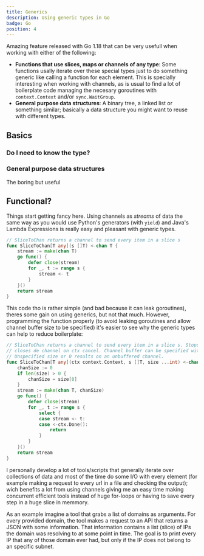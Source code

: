 ```yaml
---
title: Generics
description: Using generic types in Go
badge: Go
position: 4
---
```


Amazing feature released with Go 1.18 that can be very usefull when working with either of the following:

- **Functions that use slices, maps or channels of any type**: Some functions usally iterate over these special types just to do something generic like calling a function for each element. This is specially interesting when working with channels, as is usual to find a lot of boilerplate code managing the necesary goroutines with `context.Context` and/or `sync.WaitGroup`.
- **General purpose data structures**: A binary tree, a linked list or something similar; basically a data structure you might want to reuse with different types.

## Basics

### Do I need to know the type?

### General purpose data structures

The boring but useful

## Functional?

Things start getting fancy here. Using channels as _streams_ of data the same way as you would use Python's generators (with `yield`) and Java's Lambda Expressions is really easy and pleasant with generic types.

```go
// SliceToChan returns a channel to send every item in a slice s
func SliceToChan[T any](s []T) <-chan T {
	stream := make(chan T)
	go func() {
		defer close(stream)
		for _, t := range s {
			stream <- t
		}
	}()
	return stream
}
```

This code tho is rather simple (and bad because it can leak goroutines), theres some gain on using generics, but not that much.
However, programming the function properly (to avoid leaking goroutines and allow channel buffer size to be specified) it's easier to see why the generic types can help to reduce boilerplate:

```go
// SliceToChan returns a channel to send every item in a slice s. Stops and
// closes de channel on ctx cancel. Channel buffer can be specified with size.
// Unspecified size or 0 results on an unbuffered channel.
func SliceToChan[T any](ctx context.Context, s []T, size ...int) <-chan T {
	chanSize := 0
	if len(size) > 0 {
		chanSize = size[0]
	}
	stream := make(chan T, chanSize)
	go func() {
		defer close(stream)
		for _, t := range s {
			select {
			case stream <- t:
			case <-ctx.Done():
				return
			}
		}
	}()
	return stream
}
```

I personally develop a lot of tools/scripts that generally iterate over collections of data and most of the time do some I/O with every element (for example making a request to every url in a file and checking the output); wich benefits a lot from using channels giving me an easy time making concurrent efficient tools instead of huge for-loops or having to save every step in a huge slice in memmory.

As an example imagine a tool that grabs a list of domains as arguments.
For every provided domain, the tool makes a request to an API that returns a JSON with some information.
That information contains a list (slice) of IPs the domain was resolving to at some point in time.
The goal is to print every IP that any of those domain ever had, but only if the IP does not belong to an specific subnet.
